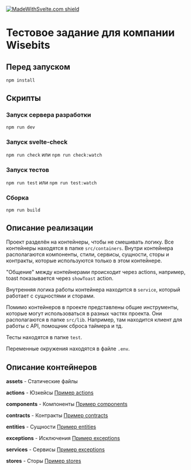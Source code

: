 [![MadeWithSvelte.com shield](https://madewithsvelte.com/storage/repo-shields/2959-shield.svg)](https://madewithsvelte.com/p/stts/shield-link)


Тестовое задание для компании Wisebits
==================================================


Перед запуском
------------

```
npm install
```

Скрипты
-------

### Запуск сервера разработки

`npm run dev`

### Запуск svelte-check

`npm run check`
или
`npm run check:watch`

### Запуск тестов

`npm run test`
или
`npm run test:watch`

### Сборка

`npm run build`


## Описание реализации
Проект разделён на контейнеры, чтобы не смешивать логику.
Все контейнеры находятся в папке `src/containers`. 
Внутри контейнера располагаются компоненты, стили, сервисы, сущности, сторы и контракты, которые используются только в этом контейнере.

"Общение" между контейнерами происходит через actions, например, toast показывается через `showToast` action.

Внутренняя логика работы контейнера находится в `service`, который работает с сущностями и сторами.

Помимо контейнеров в проекте представлены общие инструменты, которые могут использоваться в разных частях проекта.
Они располагаются в папке `src/lib`. Например, там находится клиент для работы с API, помощник сброса таймера и тд.

Тесты находятся в папке `test`.

Переменные окружения находятся в файле `.env`.

## Описание контейнеров
**assets** - Статические файлы

**actions** - Юзкейсы
[Пример actions](https://github.com/Rashudo/wisebits-frontend-test/tree/main/src/containers/toast/actions)

**components** - Компоненты
[Пример components](https://github.com/Rashudo/wisebits-frontend-test/tree/main/src/containers/coffee-list/components)

**contracts** - Контракты
[Пример contracts](https://github.com/Rashudo/wisebits-frontend-test/tree/main/src/containers/coffee-list/contracts)

**entities** - Сущности
[Пример entities](https://github.com/Rashudo/wisebits-frontend-test/tree/main/src/containers/coffee-list/entities)

**exceptions** - Исключения
[Пример exceptions](https://github.com/Rashudo/wisebits-frontend-test/tree/main/src/containers/coffee-list/exceptions)

**services** - Сервисы
[Пример exceptions](https://github.com/Rashudo/wisebits-frontend-test/tree/main/src/containers/coffee-list/services)

**stores** - Сторы
[Пример stores](https://github.com/Rashudo/wisebits-frontend-test/tree/main/src/containers/coffee-list/stores)


